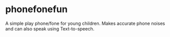 # phonefonefun
A simple play phone/fone for young children. Makes accurate phone noises and can also speak using Text-to-speech.
